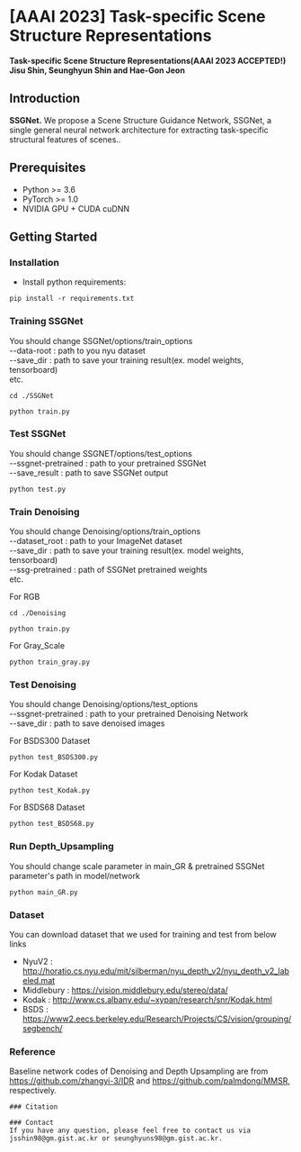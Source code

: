 # [AAAI 2023] Task-specific Scene Structure Representations

**Task-specific Scene Structure Representations(AAAI 2023 ACCEPTED!)
Jisu Shin, Seunghyun Shin and Hae-Gon Jeon**<br>


## Introduction

__SSGNet.__ We propose a Scene Structure Guidance Network, SSGNet, a single general neural network architecture for extracting task-specific structural features of scenes.. 

## Prerequisites

- Python >= 3.6
- PyTorch >= 1.0
- NVIDIA GPU + CUDA cuDNN

## Getting Started

### Installation


- Install python requirements:

```
pip install -r requirements.txt
```

### Training SSGNet
You should change SSGNet/options/train_options \
--data-root : path to you nyu dataset \
--save_dir : path to save your training result(ex. model weights, tensorboard) \
etc.

```
cd ./SSGNet

python train.py 
```
### Test SSGNet
You should change SSGNET/options/test_options \
--ssgnet-pretrained : path to your pretrained SSGNet \
--save_result : path to save SSGNet output
```commandline
python test.py
```

### Train Denoising

You should change Denoising/options/train_options \
--dataset_root : path to your ImageNet dataset \
--save_dir : path to save your training result(ex. model weights, tensorboard) \
--ssg-pretrained : path of SSGNet pretrained weights \
etc.

For RGB
```commandline
cd ./Denoising

python train.py
```

For Gray_Scale

```
python train_gray.py
```


### Test Denoising

You should change Denoising/options/test_options \
--ssgnet-pretrained : path to your pretrained Denoising Network \
--save_dir : path to save denoised images

For BSDS300 Dataset

```commandline
python test_BSDS300.py
```
For Kodak Dataset

```commandline
python test_Kodak.py
```

For BSDS68 Dataset

```commandline
python test_BSDS68.py
```

### Run Depth_Upsampling

You should change scale parameter in main_GR & pretrained SSGNet parameter's path in model/network

```
python main_GR.py
```

### Dataset
You can download dataset that we used for training and test from below links

- NyuV2 : http://horatio.cs.nyu.edu/mit/silberman/nyu_depth_v2/nyu_depth_v2_labeled.mat
- Middlebury : https://vision.middlebury.edu/stereo/data/
- Kodak : http://www.cs.albany.edu/~xypan/research/snr/Kodak.html
- BSDS : https://www2.eecs.berkeley.edu/Research/Projects/CS/vision/grouping/segbench/

### Reference
Baseline network codes of Denoising and Depth Upsampling are from https://github.com/zhangyi-3/IDR and https://github.com/palmdong/MMSR, respectively.
```
### Citation

### Contact
If you have any question, please feel free to contact us via jsshin98@gm.gist.ac.kr or seunghyuns98@gm.gist.ac.kr.
